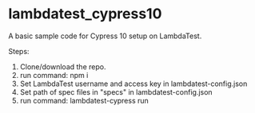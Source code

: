 # lambdatest_cypress10
A basic sample code for Cypress 10 setup on LambdaTest.

Steps:
1) Clone/download the repo.
2) run command: npm i
3) Set LambdaTest username and access key in lambdatest-config.json 
4) Set path of spec files in "specs" in lambdatest-config.json
5) run command: lambdatest-cypress run
